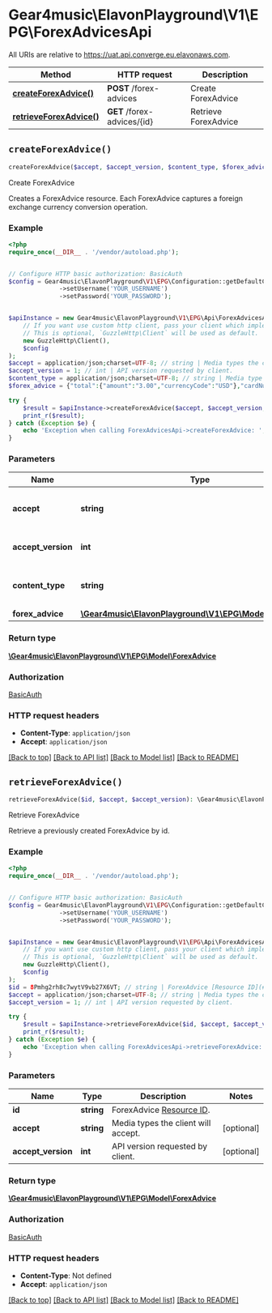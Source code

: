# Gear4music\ElavonPlayground\V1\EPG\ForexAdvicesApi

All URIs are relative to https://uat.api.converge.eu.elavonaws.com.

Method | HTTP request | Description
------------- | ------------- | -------------
[**createForexAdvice()**](ForexAdvicesApi.md#createForexAdvice) | **POST** /forex-advices | Create ForexAdvice
[**retrieveForexAdvice()**](ForexAdvicesApi.md#retrieveForexAdvice) | **GET** /forex-advices/{id} | Retrieve ForexAdvice


## `createForexAdvice()`

```php
createForexAdvice($accept, $accept_version, $content_type, $forex_advice): \Gear4music\ElavonPlayground\V1\EPG\Model\ForexAdvice
```

Create ForexAdvice

Creates a ForexAdvice resource. Each ForexAdvice captures a foreign exchange currency conversion operation.

### Example

```php
<?php
require_once(__DIR__ . '/vendor/autoload.php');


// Configure HTTP basic authorization: BasicAuth
$config = Gear4music\ElavonPlayground\V1\EPG\Configuration::getDefaultConfiguration()
              ->setUsername('YOUR_USERNAME')
              ->setPassword('YOUR_PASSWORD');


$apiInstance = new Gear4music\ElavonPlayground\V1\EPG\Api\ForexAdvicesApi(
    // If you want use custom http client, pass your client which implements `GuzzleHttp\ClientInterface`.
    // This is optional, `GuzzleHttp\Client` will be used as default.
    new GuzzleHttp\Client(),
    $config
);
$accept = application/json;charset=UTF-8; // string | Media types the client will accept.
$accept_version = 1; // int | API version requested by client.
$content_type = application/json;charset=UTF-8; // string | Media type of the request body.
$forex_advice = {"total":{"amount":"3.00","currencyCode":"USD"},"cardNumber":"XXXXXXXXXXXX0000","shopperInteraction":"telephoneOrder"}; // \Gear4music\ElavonPlayground\V1\EPG\Model\ForexAdvice

try {
    $result = $apiInstance->createForexAdvice($accept, $accept_version, $content_type, $forex_advice);
    print_r($result);
} catch (Exception $e) {
    echo 'Exception when calling ForexAdvicesApi->createForexAdvice: ', $e->getMessage(), PHP_EOL;
}
```

### Parameters

Name | Type | Description  | Notes
------------- | ------------- | ------------- | -------------
 **accept** | **string**| Media types the client will accept. | [optional]
 **accept_version** | **int**| API version requested by client. | [optional]
 **content_type** | **string**| Media type of the request body. | [optional]
 **forex_advice** | [**\Gear4music\ElavonPlayground\V1\EPG\Model\ForexAdvice**](../Model/ForexAdvice.md)|  | [optional]

### Return type

[**\Gear4music\ElavonPlayground\V1\EPG\Model\ForexAdvice**](../Model/ForexAdvice.md)

### Authorization

[BasicAuth](../../README.md#BasicAuth)

### HTTP request headers

- **Content-Type**: `application/json`
- **Accept**: `application/json`

[[Back to top]](#) [[Back to API list]](../../README.md#endpoints)
[[Back to Model list]](../../README.md#models)
[[Back to README]](../../README.md)

## `retrieveForexAdvice()`

```php
retrieveForexAdvice($id, $accept, $accept_version): \Gear4music\ElavonPlayground\V1\EPG\Model\ForexAdvice
```

Retrieve ForexAdvice

Retrieve a previously created ForexAdvice by id.

### Example

```php
<?php
require_once(__DIR__ . '/vendor/autoload.php');


// Configure HTTP basic authorization: BasicAuth
$config = Gear4music\ElavonPlayground\V1\EPG\Configuration::getDefaultConfiguration()
              ->setUsername('YOUR_USERNAME')
              ->setPassword('YOUR_PASSWORD');


$apiInstance = new Gear4music\ElavonPlayground\V1\EPG\Api\ForexAdvicesApi(
    // If you want use custom http client, pass your client which implements `GuzzleHttp\ClientInterface`.
    // This is optional, `GuzzleHttp\Client` will be used as default.
    new GuzzleHttp\Client(),
    $config
);
$id = 8Pmhg2rh8c7wytV9vb27X6VT; // string | ForexAdvice [Resource ID](#section/Overview/Values).
$accept = application/json;charset=UTF-8; // string | Media types the client will accept.
$accept_version = 1; // int | API version requested by client.

try {
    $result = $apiInstance->retrieveForexAdvice($id, $accept, $accept_version);
    print_r($result);
} catch (Exception $e) {
    echo 'Exception when calling ForexAdvicesApi->retrieveForexAdvice: ', $e->getMessage(), PHP_EOL;
}
```

### Parameters

Name | Type | Description  | Notes
------------- | ------------- | ------------- | -------------
 **id** | **string**| ForexAdvice [Resource ID](#section/Overview/Values). |
 **accept** | **string**| Media types the client will accept. | [optional]
 **accept_version** | **int**| API version requested by client. | [optional]

### Return type

[**\Gear4music\ElavonPlayground\V1\EPG\Model\ForexAdvice**](../Model/ForexAdvice.md)

### Authorization

[BasicAuth](../../README.md#BasicAuth)

### HTTP request headers

- **Content-Type**: Not defined
- **Accept**: `application/json`

[[Back to top]](#) [[Back to API list]](../../README.md#endpoints)
[[Back to Model list]](../../README.md#models)
[[Back to README]](../../README.md)
